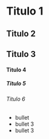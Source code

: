 # Titulo 1
## Titulo 2 
## Titulo 3
#### Titulo 4 
##### Titulo 5
###### Titulo 6

* bullet
* bullet 3 
* bullet 3
